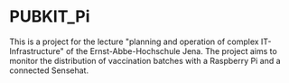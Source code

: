 # PUBKIT_Pi
This is a project for the lecture "planning and operation of complex IT-Infrastructure" of the Ernst-Abbe-Hochschule Jena. The project aims to monitor the distribution of vaccination batches with a Raspberry Pi and a connected Sensehat. 

